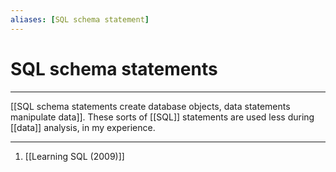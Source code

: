 ```yaml
---
aliases: [SQL schema statement]
---
```

# SQL schema statements
---
[[SQL schema statements create database objects, data statements manipulate data]]. These sorts of [[SQL]] statements are used less during [[data]] analysis, in my experience. 

---
1. [[Learning SQL (2009)]]